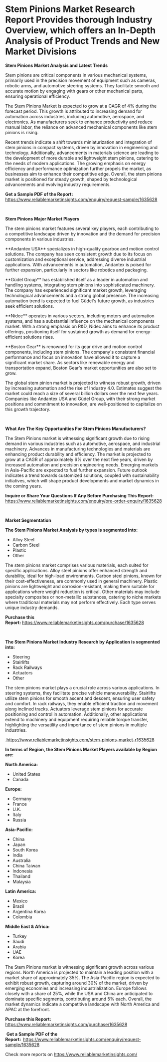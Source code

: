 <p><h1>Stem Pinions Market Research Report Provides thorough Industry Overview, which offers an In-Depth Analysis of Product Trends and New Market Divisions</h1></p><p><strong>Stem Pinions Market Analysis and Latest Trends</strong></p>
<p><p>Stem pinions are critical components in various mechanical systems, primarily used in the precision movement of equipment such as cameras, robotic arms, and automotive steering systems. They facilitate smooth and accurate motion by engaging with gears or other mechanical parts, ensuring operational efficiency.</p><p>The Stem Pinions Market is expected to grow at a CAGR of 4% during the forecast period. This growth is attributed to increasing demand for automation across industries, including automotive, aerospace, and electronics. As manufacturers seek to enhance productivity and reduce manual labor, the reliance on advanced mechanical components like stem pinions is rising.</p><p>Recent trends indicate a shift towards miniaturization and integration of stem pinions in compact systems, driven by innovation in engineering and technology. Additionally, advancements in materials science are leading to the development of more durable and lightweight stem pinions, catering to the needs of modern applications. The growing emphasis on energy efficiency and performance optimization further propels the market, as businesses aim to enhance their competitive edge. Overall, the stem pinions market is positioned for steady growth, shaped by technological advancements and evolving industry requirements.</p></p>
<p><strong>Get a Sample PDF of the Report:&nbsp;</strong> <a href="https://www.reliablemarketinsights.com/enquiry/request-sample/1635628?utm_campaign=3523&utm_medium=2&utm_source=Github&utm_content=ia&utm_term=08042025&utm_id=stem-pinions">https://www.reliablemarketinsights.com/enquiry/request-sample/1635628</a></p>
<p>&nbsp;</p>
<p><strong>Stem Pinions Major Market Players</strong></p>
<p><p>The stem pinions market features several key players, each contributing to a competitive landscape driven by innovation and the demand for precision components in various industries.</p><p>**Andantex USA** specializes in high-quality gearbox and motion control solutions. The company has seen consistent growth due to its focus on customization and exceptional service, addressing diverse industrial applications. With advancements in automation, Andantex is poised for further expansion, particularly in sectors like robotics and packaging.</p><p>**Güdel Group** has established itself as a leader in automation and handling systems, integrating stem pinions into sophisticated machinery. The company has experienced significant market growth, leveraging technological advancements and a strong global presence. The increasing automation trend is expected to fuel Güdel's future growth, as industries seek efficient solutions.</p><p>**Nidec** operates in various sectors, including motors and automation systems, and has a substantial influence on the mechanical components market. With a strong emphasis on R&D, Nidec aims to enhance its product offerings, positioning itself for sustained growth as demand for energy-efficient solutions rises.</p><p>**Boston Gear** is renowned for its gear drive and motion control components, including stem pinions. The company's consistent financial performance and focus on innovation have allowed it to capture a significant market share. As sectors like renewable energy and transportation expand, Boston Gear's market opportunities are also set to grow.</p><p>The global stem pinion market is projected to witness robust growth, driven by increasing automation and the rise of Industry 4.0. Estimates suggest the market could reach a size of several billion dollars over the next few years. Companies like Andantex USA and Güdel Group, with their strong market positions and commitment to innovation, are well-positioned to capitalize on this growth trajectory.</p></p>
<p>&nbsp;</p>
<p><strong>What Are The Key Opportunities For Stem Pinions Manufacturers?</strong></p>
<p><p>The Stem Pinions market is witnessing significant growth due to rising demand in various industries such as automotive, aerospace, and industrial machinery. Advances in manufacturing technologies and materials are enhancing product durability and efficiency. The market is projected to grow at a CAGR of approximately 6% over the next five years, driven by increased automation and precision engineering needs. Emerging markets in Asia-Pacific are expected to fuel further expansion. Future outlook indicates a trend towards customized solutions, coupled with sustainability initiatives, which will shape product developments and market dynamics in the coming years.</p></p>
<p><strong>Inquire or Share Your Questions If Any Before Purchasing This Report:</strong> <a href="https://www.reliablemarketinsights.com/enquiry/pre-order-enquiry/1635628?utm_campaign=3523&utm_medium=2&utm_source=Github&utm_content=ia&utm_term=08042025&utm_id=stem-pinions">https://www.reliablemarketinsights.com/enquiry/pre-order-enquiry/1635628</a></p>
<p>&nbsp;</p>
<p><strong>Market Segmentation</strong></p>
<p><strong>The Stem Pinions Market Analysis by types is segmented into:</strong></p>
<p><ul><li>Alloy Steel</li><li>Carbon Steel</li><li>Plastic</li><li>Other</li></ul></p>
<p><p>The stem pinions market comprises various materials, each suited for specific applications. Alloy steel pinions offer enhanced strength and durability, ideal for high-load environments. Carbon steel pinions, known for their cost-effectiveness, are commonly used in general machinery. Plastic pinions are lightweight and corrosion-resistant, making them suitable for applications where weight reduction is critical. Other materials may include specialty composites or non-metallic substances, catering to niche markets where traditional materials may not perform effectively. Each type serves unique industry demands.</p></p>
<p><strong>Purchase this Report:&nbsp;</strong><a href="https://www.reliablemarketinsights.com/purchase/1635628?utm_campaign=3523&utm_medium=2&utm_source=Github&utm_content=ia&utm_term=08042025&utm_id=stem-pinions">https://www.reliablemarketinsights.com/purchase/1635628</a></p>
<p>&nbsp;</p>
<p><strong>The Stem Pinions Market Industry Research by Application is segmented into:</strong></p>
<p><ul><li>Steering</li><li>Stairlifts</li><li>Rack Railways</li><li>Actuators</li><li>Other</li></ul></p>
<p><p>The stem pinions market plays a crucial role across various applications. In steering systems, they facilitate precise vehicle maneuverability. Stairlifts utilize stem pinions for smooth ascent and descent, ensuring user safety and comfort. In rack railways, they enable efficient traction and movement along inclined tracks. Actuators leverage stem pinions for accurate positioning and control in automation. Additionally, other applications extend to machinery and equipment requiring reliable torque transfer, highlighting the versatility and importance of stem pinions in multiple industries.</p></p>
<p><a href="https://www.reliablemarketinsights.com/stem-pinions-market-r1635628?utm_campaign=3523&utm_medium=2&utm_source=Github&utm_content=ia&utm_term=08042025&utm_id=stem-pinions">&nbsp;https://www.reliablemarketinsights.com/stem-pinions-market-r1635628</a></p>
<p><strong>In terms of Region, the Stem Pinions Market Players available by Region are:</strong></p>
<p>
    <p> <strong> North America: </strong>
        <ul>
            <li>United States</li>
            <li>Canada</li>
        </ul>
        </p> 
    <p> <strong> Europe: </strong>
        <ul>
            <li>Germany</li>
            <li>France</li>
            <li>U.K.</li>
            <li>Italy</li>
            <li>Russia</li>
        </ul>
        </p> 
    <p> <strong> Asia-Pacific: </strong>
        <ul>
            <li>China</li>
            <li>Japan</li>
            <li>South Korea</li>
            <li>India</li>
            <li>Australia</li>
            <li>China Taiwan</li>
            <li>Indonesia</li>
            <li>Thailand</li>
            <li>Malaysia</li>
        </ul>
        </p> 
    <p> <strong> Latin America: </strong>
        <ul>
            <li>Mexico</li>
            <li>Brazil</li>
            <li>Argentina Korea</li>
            <li>Colombia</li>
        </ul>
        </p> 
    <p> <strong> Middle East & Africa: </strong>
        <ul>
            <li>Turkey</li>
            <li>Saudi</li>
            <li>Arabia</li>
            <li>UAE</li>
            <li>Korea</li>
        </ul>
    </p>
    </p>
<p><p>The Stem Pinions market is witnessing significant growth across various regions. North America is projected to maintain a leading position with a market share of approximately 35%. The Asia-Pacific region is expected to exhibit robust growth, capturing around 30% of the market, driven by emerging economies and increasing industrialization. Europe follows closely with a share of 25%, while the USA and China are anticipated to dominate specific segments, contributing around 5% each. Overall, the market dynamics indicate a competitive landscape with North America and APAC at the forefront.</p></p>
<p><strong>Purchase this Report: </strong><a href="https://www.reliablemarketinsights.com/purchase/1635628?utm_campaign=3523&utm_medium=2&utm_source=Github&utm_content=ia&utm_term=08042025&utm_id=stem-pinions">https://www.reliablemarketinsights.com/purchase/1635628</a></p>
<p>&nbsp;<strong>Get a Sample PDF of the Report:&nbsp;&nbsp;</strong><a href="https://www.reliablemarketinsights.com/enquiry/request-sample/1635628?utm_campaign=3523&utm_medium=2&utm_source=Github&utm_content=ia&utm_term=08042025&utm_id=stem-pinions">https://www.reliablemarketinsights.com/enquiry/request-sample/1635628</a></p>
<p><strong></strong></p>
<p>Check more reports on <a href="https://www.reliablemarketinsights.com/?utm_campaign=3523&utm_medium=2&utm_source=Github&utm_content=ia&utm_term=08042025&utm_id=stem-pinions">https://www.reliablemarketinsights.com/</a></p>
